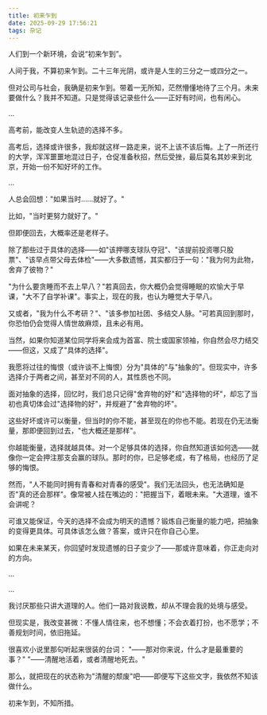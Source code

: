```yaml
---
title: 初来乍到
date: 2025-09-29 17:56:21
tags: 杂记
---
```


人们到一个新环境，会说“初来乍到”。

<!--more-->

人间于我，不算初来乍到。二十三年光阴，或许是人生的三分之一或四分之一。

但对公司与社会，我确是初来乍到。带着一无所知，茫然懵懂地待了三个月。未来要做什么？我并不知道。只是觉得该记录些什么——正好有时间，也有闲心。

...

高考前，能改变人生轨迹的选择不多。

高考后，选择或许很多，我却就这样一路走来，说不上该不该后悔。上了一所还行的大学，浑浑噩噩地混过日子，仓促准备秋招，然后受挫，最后莫名其妙来到北京，开始一份不知好坏的工作。

...

人总会回想："如果当时……就好了。"

比如，"当时更努力就好了。"

但即便回去，大概率还是老样子。

除了那些过于具体的选择——如"该押哪支球队夺冠"、"该提前投资哪只股票"、"该早点带父母去体检"——大多数遗憾，其实都归于一句："我为何为此物，舍弃了彼物？"

"为什么要贪睡而不去上早八？"若真回去，你大概仍会觉得睡眠的欢愉大于早课，"大不了自学补课"。事实上，现在的我，也认为睡觉大于早八。

又或者，"我为什么不考研？"、"该多参加社团、多结交人脉。"可若真回到那时，你恐怕仍会觉得人情世故麻烦，且未必有用。

当然，如果你知道某位同学将来会成为首富、院士或国家领袖，你自然会尽力结交——但这，又成了"具体的选择"。

我愿将过往的悔恨（或许谈不上悔恨）分为"具体的"与"抽象的"。但现实中，许多选择介于两者之间，甚至对不同的人，其性质也不同。

面对抽象的选择，回忆时，我们总只记得"舍弃物的好"和"选择物的坏"，却忘了当初也真切体会过"选择物的好"，并规避了"舍弃物的坏"。

这些好坏或许可以衡量，但当时的你不能，甚至现在的你也不能。若现在仍无法衡量，那即便回到过去，"也大概还是那样"。

你越能衡量，选择就越具体。对一个足够具体的选择，你自然知道该如何选——就像你一定会押注那支会赢的球队。那时的你，已足够老成，有了格局，也经历了足够的悔恨。

然而，"人不能同时拥有青春和对青春的感受"。我们无法回头，也无法确知是否"真的还会那样"。像常被人挂在嘴边的："把握当下，着眼未来。"大道理，谁不会讲呢？

可谁又能保证，今天的选择不会成为明天的遗憾？锻炼自己衡量的能力吧，把抽象的变得更具体。可具体该怎么做？答案，或许只在你自己心里。

如果在未来某天，你回望时发现遗憾的日子变少了——那或许意味着，你正走向对的方向。

...

...

我讨厌那些只讲大道理的人。他们一路对我说教，却从不理会我的处境与感受。

但现实是，我改变甚微：不懂人情往来，也不想懂；不会衣着打扮，也不愿学；不善规划时间，依旧拖延。

很喜欢小说里那句听起来很装的台词：
"——那对你来说，什么才是最重要的事？"
"——清醒地活着，或者清醒地死去。"

那么，就把现在的状态称为"清醒的颓废"吧——即便写下这些文字，我依然不知该做什么。

初来乍到，不知所措。
